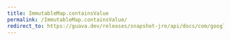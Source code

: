 ```yaml
---
title: ImmutableMap.containsValue
permalink: /ImmutableMap.containsValue/
redirect_to: https://guava.dev/releases/snapshot-jre/api/docs/com/google/common/collect/ImmutableMap.html#containsValue-java.lang.Object-
---
```

